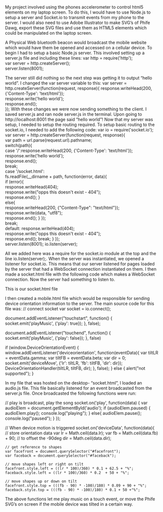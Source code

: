 My project involved using the phones accelerometer to control html5 elements on my laptop screen. To do this, I would have to use Node.js to setup a server and Socket.io to transmit events from my phone to the server. I would also need to use Adobe Illustrator to make SVG’s of Phife Dawg, export these SVG files and use them as HTML5 elements which could be manipulated on the laptop screen.

A Physical Web bluetooth beacon would broadcast the mobile website which would have them be opened and accessed on a cellular device.
To begin I had to setup a basic Node.js server. This involved setting up a server.js file and including these lines:
var http = require('http');      
var server = http.createServer();     
server.listen(8001);

 The server still did nothing so the next step was getting it to output “hello world”.
I changed the var server variable to this:
var server = http.createServer(function(request, response){         response.writeHead(200, {'Content-Type': 'text/html'});         
response.write('hello world');         
response.end();     
}); 
With these changes we were now sending something to the client. I saved server.js and ran node server.js in the terminal. Upon going to http://localhost:8001 the page said “hello world”!
Now that my server was setup, I needed to setup the routing required. To setup basic routing to the socket.io, I needed to add the following code:
var io = require('socket.io');  
var server = http.createServer(function(request, response){     
var path = url.parse(request.url).pathname;      
switch(path){        
case '/':response.writeHead(200, {'Content-Type': 'text/html'});             response.write('hello world');             
response.end();             
break;         
case '/socket.html':             
fs.readFile(__dirname + path, 
function(error, data){                 
if (error){                     
response.writeHead(404);                     
response.write("opps this doesn't exist - 404");                     
response.end();                 }                
else{                     
response.writeHead(200, {"Content-Type": "text/html"});                     response.write(data, "utf8");                     
response.end();                 }             });             
break;         
default:             response.writeHead(404);             
response.write("opps this doesn't exist - 404");             
response.end();             break;     } });  
server.listen(8001); 
 io.listen(server);

All we added here was a require for the socket.io module at the top and the line io.listen(server);. When the server was instantiated, we opened a listener for socket.io. This means that our server listened for pages loaded by the server that had a WebSocket connection instantiated on them. 
I then made a socket.html file with the following code which makes a WebSocket connection. Now the server had something to listen to.  
<html>   
<head>     
<script src="/socket.io/socket.io.js"></script>   
</head>   
<body>     
<script>       
var socket = io.connect();     
</script>     
<div>This is our socket.html file</div>   
</body> 
</html>

I then created a mobile.html file which would be responsible for sending device orientation information to the server. The main source code for this file was:
  // connect socket
    var socket = io.connect();

document.addEventListener("touchstart", function() {
			socket.emit('playMusic', {'play': true});
		}, false);

document.addEventListener("touchend", function() {
			socket.emit('playMusic', {'play': false});
		}, false)

if (window.DeviceOrientationEvent) {
window.addEventListener('deviceorientation', function(eventData){
				var tiltLR = eventData.gamma;
				var tiltFB = eventData.beta;
				var dir = 0;
socket.emit('deviceMove', {'lr': tiltLR, 'fb': tiltFB, 'dir': dir});
DeviceOrientationHandler(tiltLR, tiltFB, dir);
			}, false);
		} else {
			alert("not supported");
		}

In my file that was hosted on the desktop- “socket.html”, I loaded an audio.js file. This file basically listened for an event broadcasted from the server.js file. Once broadcasted the following functions were run:

// play is broadcast, play the song
socket.on('play', function(data) {
		var audioElem = document.getElementById('audio');
		if (audioElem.paused) {
			audioElem.play();
			console.log("playing");
		}
		else{
			audioElem.pause();
			console.log("paused");
		}
});

// When device motion is triggered
socket.on('deviceData', function(data){
	// store orientation data
	var lr = Math.ceil(data.lr);
	var fb = Math.ceil(data.fb) + 90; // to offset the -90deg
	dir = Math.ceil(data.dir);

	// get reference to shapes
	var facefront = document.querySelector("#facefront");
	var faceback = document.querySelector("#faceback");

	// move shapes left or right on tilt
	facefront.style.left = ((lr * 100)/360) * 0.1 + 62.5 + "%";
	faceback.style.left = ((lr * 100)/360) * 0.2  + 50 + "%";

	// move shapes up or down on tilt
	facefront.style.top = (((fb - 90) * -100)/180) * 0.09 + 90 + "%";
	faceback.style.top = (((fb - 90) * -100)/180) * 0.1 + 50 +"%";

The above functions let me play music on a touch event, or move the Phife SVG’s on screen if the mobile device was tilted in a certain way.
